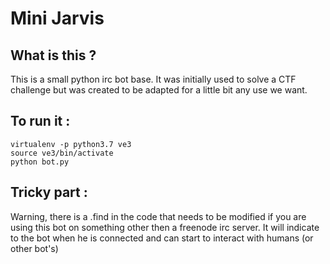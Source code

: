 # Mini Jarvis
## What is this ?
This is a small python irc bot base.
It was initially used to solve a CTF challenge but was created to be adapted
for a little bit any use we want.

## To run it :
```
virtualenv -p python3.7 ve3
source ve3/bin/activate
python bot.py
```

## Tricky part :
Warning, there is a .find in the code that needs to be modified if you are using this bot on something other then a freenode irc server.
It will indicate to the bot when he is connected and can start to interact with humans (or other bot's)
